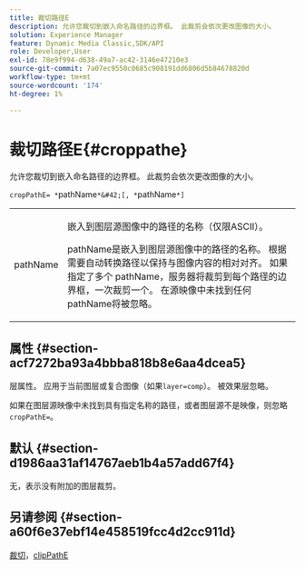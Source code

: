 ```yaml
---
title: 裁切路径E
description: 允许您裁切到嵌入命名路径的边界框。 此裁剪会依次更改图像的大小。
solution: Experience Manager
feature: Dynamic Media Classic,SDK/API
role: Developer,User
exl-id: 78e9f994-d638-49a7-ac42-3146e47210e3
source-git-commit: 7a07ec9550c0685c908191dd6806d5b84678820d
workflow-type: tm+mt
source-wordcount: '174'
ht-degree: 1%

---
```


# 裁切路径E{#croppathe}

允许您裁切到嵌入命名路径的边界框。 此裁剪会依次更改图像的大小。

`cropPathE= *`pathName`*&#42;[, *`pathName`*]`

<table id="table_598304852E844456AB3AC9FF1F178B71"> 
 <tbody> 
  <tr> 
   <td colname="col1"> <p><span class="codeph"><span class="varname"> pathName</span></span> </p> </td> 
   <td colname="col2"> <p>嵌入到图层源图像中的路径的名称（仅限ASCII）。 </p> <p> <span class="codeph"><span class="varname"> pathName</span></span>是嵌入到图层源图像中的路径的名称。 根据需要自动转换路径以保持与图像内容的相对对齐。 如果指定了多个<span class="codeph"><span class="varname"> pathName</span></span>，服务器将裁剪到每个路径的边界框，一次裁剪一个。 在源映像中未找到任何<span class="codeph"><span class="varname"> pathName</span></span>将被忽略。 </p> </td> 
  </tr> 
 </tbody> 
</table>

## 属性 {#section-acf7272ba93a4bbba818b8e6aa4dcea5}

层属性。 应用于当前图层或复合图像（如果`layer=comp`）。 被效果层忽略。

如果在图层源映像中未找到具有指定名称的路径，或者图层源不是映像，则忽略`cropPathE=`。

## 默认 {#section-d1986aa31af14767aeb1b4a57add67f4}

无，表示没有附加的图层裁剪。

## 另请参阅 {#section-a60f6e37ebf14e458519fcc4d2cc911d}

[裁切](../../../../../is-api/http-ref/image-serving-api-ref/c-http-protocol-reference/c-command-reference/r-crop.md#reference-6fd0f6399966446ab4425ce050572eab)，[clipPathE](../../../../../is-api/http-ref/image-serving-api-ref/c-http-protocol-reference/c-command-reference/r-clippath.md#reference-8139b1b52dc54749b51b109521ddf83d)
